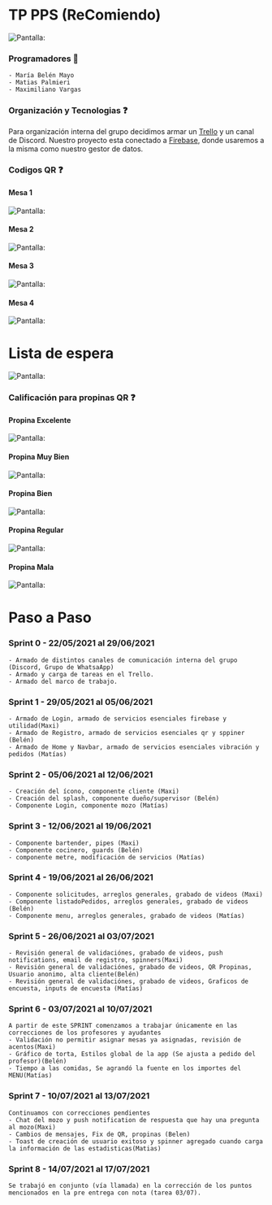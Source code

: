 
# TP PPS (ReComiendo)

![](src/assets/README-imagenes/login.gif "Pantalla:")

### Programadores :iphone:

``` 
- María Belén Mayo
- Matias Palmieri
- Maximiliano Vargas
```


### Organización y Tecnologias :question:

Para organización interna del grupo decidimos armar un [Trello](https://trello.com/b/klTX895E/restaurant) y un canal de Discord.
Nuestro proyecto esta conectado a [Firebase](https://console.firebase.google.com/project/restaurantapp-3405c/overview), donde usaremos a la
misma como nuestro gestor de datos.


### Codigos QR :question:

#### Mesa 1
![](src/assets/README-imagenes/QR/Mesa_1_ReComiendo.png "Pantalla:")

#### Mesa 2
![](src/assets/README-imagenes/QR/Mesa_2_ReComiendo.png "Pantalla:")

#### Mesa 3
![](src/assets/README-imagenes/QR/Mesa_3_ReComiendo.png "Pantalla:")

#### Mesa 4
![](src/assets/README-imagenes/QR/Mesa_4_ReComiendo.png "Pantalla:")



# Lista de espera
![](src/assets/README-imagenes/QR/listaDeEsperaReComiendo.png "Pantalla:")



### Calificación para propinas QR :question:

#### Propina Excelente
![](src/assets/README-imagenes/propinasQR/1_-_Excelente_20.png "Pantalla:")

#### Propina Muy Bien
![](src/assets/README-imagenes/propinasQR/2_-_Muy_bien_15.png "Pantalla:")

#### Propina Bien
![](src/assets/README-imagenes/propinasQR/3_-_Bien_10.png "Pantalla:")

#### Propina Regular
![](src/assets/README-imagenes/propinasQR/4_-_Regular_5.png "Pantalla:")

#### Propina Mala
![](src/assets/README-imagenes/propinasQR/5_-_Malo_0.png "Pantalla:")

# Paso a Paso


### Sprint 0 - 22/05/2021 al 29/06/2021

```
- Armado de distintos canales de comunicación interna del grupo (Discord, Grupo de WhatsaApp)
- Armado y carga de tareas en el Trello.
- Armado del marco de trabajo.
```

### Sprint 1 - 29/05/2021 al 05/06/2021

```
- Armado de Login, armado de servicios esenciales firebase y utilidad(Maxi)
- Armado de Registro, armado de servicios esenciales qr y sppiner (Belén)
- Armado de Home y Navbar, armado de servicios esenciales vibración y pedidos (Matías)
```

### Sprint 2 - 05/06/2021 al 12/06/2021

```
- Creación del ícono, componente cliente (Maxi)
- Creación del splash, componente dueño/supervisor (Belén)
- Componente Login, componente mozo (Matías)
```

### Sprint 3 - 12/06/2021 al 19/06/2021

```
- Componente bartender, pipes (Maxi)
- Componente cocinero, guards (Belén)
- componente metre, modificación de servicios (Matías)
```

### Sprint 4 - 19/06/2021 al 26/06/2021

```
- Componente solicitudes, arreglos generales, grabado de videos (Maxi)
- Componente listadoPedidos, arreglos generales, grabado de videos (Belén)
- Componente menu, arreglos generales, grabado de videos (Matías)
```

### Sprint 5 - 26/06/2021 al 03/07/2021

```
- Revisión general de validaciónes, grabado de videos, push notifications, email de registro, spinners(Maxi)
- Revisión general de validaciónes, grabado de videos, QR Propinas, Usuario anonimo, alta cliente(Belén)
- Revisión general de validaciónes, grabado de videos, Graficos de encuesta, inputs de encuesta (Matías)
```

### Sprint 6 - 03/07/2021 al 10/07/2021

```
A partir de este SPRINT comenzamos a trabajar únicamente en las correcciones de los profesores y ayudantes
- Validación no permitir asignar mesas ya asignadas, revisión de acentos(Maxi)
- Gráfico de torta, Estilos global de la app (Se ajusta a pedido del profesor)(Belén)
- Tiempo a las comidas, Se agrandó la fuente en los importes del MENU(Matías)
```

### Sprint 7 - 10/07/2021 al 13/07/2021

```
Continuamos con correcciones pendientes
- Chat del mozo y push notification de respuesta que hay una pregunta al mozo(Maxi)
- Cambios de mensajes, Fix de QR, propinas (Belen)
- Toast de creación de usuario exitoso y spinner agregado cuando carga la información de las estadisticas(Matias)
```

### Sprint 8 - 14/07/2021 al 17/07/2021

```
Se trabajó en conjunto (vía llamada) en la corrección de los puntos mencionados en la pre entrega con nota (tarea 03/07).
```
